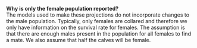 **Why is only the female population reported?**  
The models used to make these projections do not incorporate changes to the male
population. Typically, only females are collared and therefore we only have
information on the survival rate for females. The assumption is that there are
enough males present in the population for all females to find a mate. We also
assume that half the calves will be female. 
